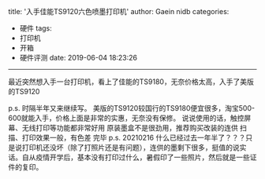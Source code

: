 title: '入手佳能TS9120六色喷墨打印机'
author: Gaein nidb
categories:
  - 硬件
tags:
  - 打印机
  - 开箱
  - 硬件评测
date: 2019-06-04 18:23:26
---
最近突然想入手一台打印机，看上了佳能的TS9180，无奈价格太高，入手了美版的TS9120
<!-- more -->
p.s. 时隔半年又来继续写。
美版的TS9120较国行的TS9180便宜很多，淘宝500-600就能入手，价格上面是非常的实惠，无奈没有保修。
说说使用的话，触控屏幕、无线打印等功能都非常好用
原装墨盒不是很劲用，推荐购买改装的连供
扫描、打印效果一般，有色差
完毕
p.s. 20210216
什么已经过去一年半了？？？只是说打印机还没坏（除了打照片还是有问题），连供的墨剩下很多，挺值的说实话。自从疫情开学后，基本没有打印过什么，暑假印了一些照片，然后就是一些证件的复印。